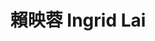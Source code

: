 ---
chinese_name: 賴映蓉
english_name: Ingrid Lai
title: 賴映蓉 Ingrid Lai
id: laiingrid
collection: members
position: Part-time Research Assistant
type: part-time research assistant
department: 經濟學系碩士班一年級
image_path: https://source.unsplash.com/collection/139386/600x600?a=.png
photo: pt_ra/bio-photo.jpg
blurb: 123
---